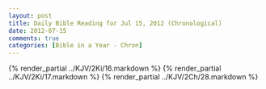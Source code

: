 ```yaml
---
layout: post
title: Daily Bible Reading for Jul 15, 2012 (Chronological)
date: 2012-07-15
comments: true
categories: [Bible in a Year - Chron]
---
```

{% render_partial ../KJV/2Ki/16.markdown %}
{% render_partial ../KJV/2Ki/17.markdown %}
{% render_partial ../KJV/2Ch/28.markdown %}
